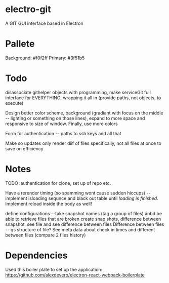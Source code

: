 # electro-git
A GIT GUI interface based in Electron

# Pallete
Background: #f0f2ff
Primary: #3f51b5


# Todo
disassociate githelper objects with programming, make serviceGit full interface for EVERYTHING, wrapping it all in (provide paths, not objects, to execute)

Design better color scheme, background (gradiant with focus on the middle -- lighting or something on those lines), expand to more space and responsive to size of window. Finally, use more colors 

Form for authentication -- paths to ssh keys and all that 

Make so updates only render diif of files specifically, not all files at once to save on efficiency

# Notes
TODO :authentication for clone, set up of repo etc.

Have a rerender timing (so spamming wont cause sudden hiccups) -- implement isloading sequnce and black out table until *loading is finished*. Implement reload inside the body as well!

define configurations --take snapshot names (tag a group of files) anbd be able to retrieve files that are broken
create snap shots, difference between snapshot, see file and see difference between files
Difference between files -- qs structure of file? 
See meta data about check in times and different between files (compare 2 files history)

# Dependencies

Used this boiler plate to set up the application: https://github.com/alexdevero/electron-react-webpack-boilerplate


